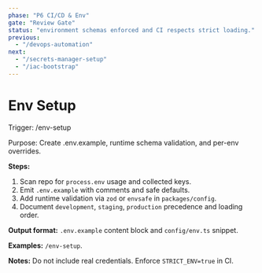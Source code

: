 ```yaml
---
phase: "P6 CI/CD & Env"
gate: "Review Gate"
status: "environment schemas enforced and CI respects strict loading."
previous:
  - "/devops-automation"
next:
  - "/secrets-manager-setup"
  - "/iac-bootstrap"
---
```


# Env Setup

Trigger: /env-setup

Purpose: Create .env.example, runtime schema validation, and per-env overrides.

**Steps:**

1. Scan repo for `process.env` usage and collected keys.
2. Emit `.env.example` with comments and safe defaults.
3. Add runtime validation via `zod` or `envsafe` in `packages/config`.
4. Document `development`, `staging`, `production` precedence and loading order.

**Output format:** `.env.example` content block and `config/env.ts` snippet.

**Examples:** `/env-setup`.

**Notes:** Do not include real credentials. Enforce `STRICT_ENV=true` in CI.

